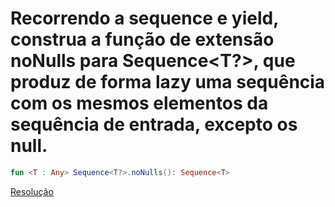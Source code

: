 # Recorrendo a sequence e yield, construa a função de extensão noNulls para Sequence<T?>, que produz de forma lazy uma sequência com os mesmos elementos da sequência de entrada, excepto os null.
```kotlin
fun <T : Any> Sequence<T?>.noNulls(): Sequence<T>
```

[Resolução](../src/main/kotlin/noNulls.kt)
